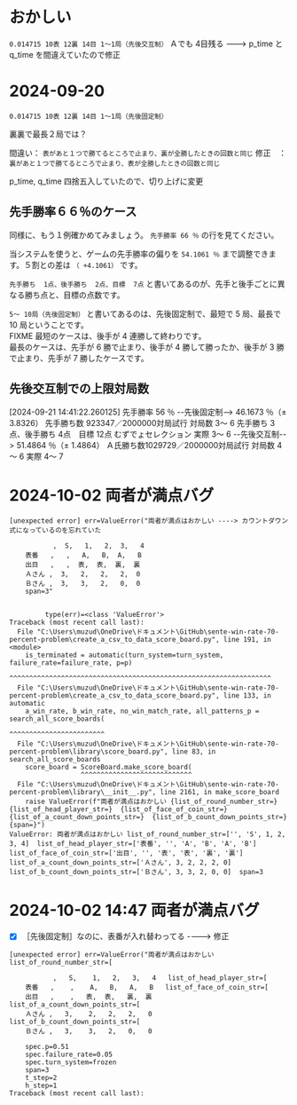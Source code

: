 # おかしい

 `0.014715 10表 12裏 14目 1～1局（先後交互制）`
Ａでも 4目残る ---> p_time と q_time を間違えていたので修正


# 2024-09-20

`0.014715 10表 12裏 14目 1～1局（先後固定制）`

裏裏で最長２局では？  

間違い： `表があと１つで勝てるところで止まり、裏が全勝したときの回数と同じ`
修正　： `裏があと１つで勝てるところで止まり、表が全勝したときの回数と同じ`

p_time, q_time 四捨五入していたので、切り上げに変更


## 先手勝率６６％のケース

同様に、もう１例確かめてみましょう。 `先手勝率 66 ％` の行を見てください。  

当システムを使うと、ゲームの先手勝率の偏りを `54.1061 ％` まで調整できます。５割との差は `（ +4.1061）` です。  

`先手勝ち  1点、後手勝ち  2点、目標  7点` と書いてあるのが、先手と後手ごとに異なる勝ち点と、目標の点数です。  

`5～ 10局（先後固定制）` と書いてあるのは、先後固定制で、最短で 5 局、最長で 10 局ということです。  
FIXME 最短のケースは、後手が 4 連勝して終わりです。  
最長のケースは、先手が 6 勝で止まり、後手が 4 勝して勝ったか、後手が 3 勝で止まり、先手が 7 勝したケースです。  


## 先後交互制での上限対局数

[2024-09-21 14:41:22.260125]  先手勝率 56 ％ --先後固定制-->  46.1673 ％（±  3.8326）    先手勝ち数 923347／2000000対局試行    対局数  3～ 6  先手勝ち 3点、後手勝ち 4点　目標 12点    むずでょセレクション
                                                                                                                           実際    3～ 6
                                            --先後交互制-->  51.4864 ％（±  1.4864）    Ａ氏勝ち数1029729／2000000対局試行    対局数  4～ 6
                                                                                                                           実際    4～ 7

# 2024-10-02 両者が満点バグ

```
[unexpected error] err=ValueError("両者が満点はおかしい ----> カウントダウン式になっているのを忘れていた

           ,  S,   1,   2,  3,   4
    表番   ,   ,   A,   B,  A,   B
    出目   ,   ,  表,  表,  裏,  裏
    Ａさん ,  3,   2,   2,   2,  0
    Ｂさん ,  3,   3,   2,   0,  0
    span=3"


         type(err)=<class 'ValueError'>
Traceback (most recent call last):
  File "C:\Users\muzud\OneDrive\ドキュメント\GitHub\sente-win-rate-70-percent-problem\create_a_csv_to_data_score_board.py", line 191, in <module>
    is_terminated = automatic(turn_system=turn_system, failure_rate=failure_rate, p=p)
                    ^^^^^^^^^^^^^^^^^^^^^^^^^^^^^^^^^^^^^^^^^^^^^^^^^^^^^^^^^^^^^^^^^^
  File "C:\Users\muzud\OneDrive\ドキュメント\GitHub\sente-win-rate-70-percent-problem\create_a_csv_to_data_score_board.py", line 133, in automatic
    a_win_rate, b_win_rate, no_win_match_rate, all_patterns_p = search_all_score_boards(
                                                                ^^^^^^^^^^^^^^^^^^^^^^^^
  File "C:\Users\muzud\OneDrive\ドキュメント\GitHub\sente-win-rate-70-percent-problem\library\score_board.py", line 83, in search_all_score_boards
    score_board = ScoreBoard.make_score_board(
                  ^^^^^^^^^^^^^^^^^^^^^^^^^^^^
  File "C:\Users\muzud\OneDrive\ドキュメント\GitHub\sente-win-rate-70-percent-problem\library\__init__.py", line 2161, in make_score_board
    raise ValueError(f"両者が満点はおかしい {list_of_round_number_str=}  {list_of_head_player_str=}  {list_of_face_of_coin_str=}  {list_of_a_count_down_points_str=}  {list_of_b_count_down_points_str=}  {span=}")
ValueError: 両者が満点はおかしい list_of_round_number_str=['', 'S', 1, 2, 3, 4]  list_of_head_player_str=['表番', '', 'A', 'B', 'A', 'B']  list_of_face_of_coin_str=['出目', '', '表', '表', '裏', '裏']  list_of_a_count_down_points_str=['Ａさん', 3, 2, 2, 2, 0]  list_of_b_count_down_points_str=['Ｂさん', 3, 3, 2, 0, 0]  span=3
```


# 2024-10-02 14:47 両者が満点バグ

* [x] ［先後固定制］なのに、表番が入れ替わってる ----> 修正

```
[unexpected error] err=ValueError("両者が満点はおかしい list_of_round_number_str=[
  
           ,   S,    1,   2,   3,   4   list_of_head_player_str=[
    表番   ,    ,    A,   B,   A,   B   list_of_face_of_coin_str=[
    出目   ,    ,   表,  表,   裏,  裏   list_of_a_count_down_points_str=[
    Ａさん ,   3,    2,   2,   2,   0   list_of_b_count_down_points_str=[
    Ｂさん ,   3,    3,   2,   0,   0 
    
    spec.p=0.51
    spec.failure_rate=0.05
    spec.turn_system=frozen
    span=3
    t_step=2
    h_step=1
Traceback (most recent call last):
```
